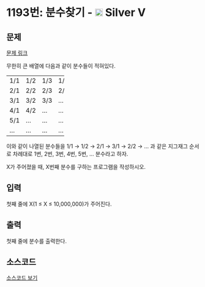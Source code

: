 # 1193번: 분수찾기 - <img src="https://static.solved.ac/tier_small/6.svg" style="height:20px" /> Silver V

<!-- performance -->

<!-- 문제 제출 후 깃허브에 푸시를 했을 때 제출한 코드의 성능이 입력될 공간입니다.-->

<!-- end -->

## 문제

[문제 링크](https://boj.kr/1193)

<p>무한히 큰 배열에 다음과 같이 분수들이&nbsp;적혀있다.</p>

<table class="table table-bordered" style="width:30%">
<tbody>
<tr>
<td style="width:5%">1/1</td>
<td style="width:5%">1/2</td>
<td style="width:5%">1/3</td>
<td style="width:5%">1/4</td>
<td style="width:5%">1/5</td>
<td style="width:5%">…</td>
</tr>
<tr>
<td>2/1</td>
<td>2/2</td>
<td>2/3</td>
<td>2/4</td>
<td>…</td>
<td>…</td>
</tr>
<tr>
<td>3/1</td>
<td>3/2</td>
<td>3/3</td>
<td>…</td>
<td>…</td>
<td>…</td>
</tr>
<tr>
<td>4/1</td>
<td>4/2</td>
<td>…</td>
<td>…</td>
<td>…</td>
<td>…</td>
</tr>
<tr>
<td>5/1</td>
<td>…</td>
<td>…</td>
<td>…</td>
<td>…</td>
<td>…</td>
</tr>
<tr>
<td>…</td>
<td>…</td>
<td>…</td>
<td>…</td>
<td>…</td>
<td>…</td>
</tr>
</tbody>
</table>

<p>이와 같이 나열된 분수들을 1/1 → 1/2 → 2/1 → 3/1 →&nbsp;2/2 → … 과 같은 지그재그 순서로 차례대로 1번, 2번, 3번, 4번, 5번, … 분수라고 하자.</p>

<p>X가 주어졌을 때, X번째 분수를 구하는 프로그램을 작성하시오.</p>

## 입력

<p>첫째 줄에 X(1 ≤ X ≤ 10,000,000)가 주어진다.</p>

## 출력

<p>첫째 줄에 분수를 출력한다.</p>

## 소스코드

[소스코드 보기](Main.java)